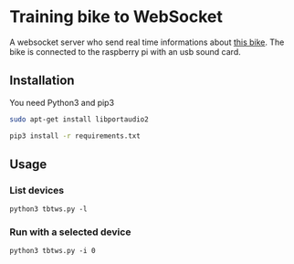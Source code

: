 # Training bike to WebSocket

A websocket server who send real time informations about [this bike](https://www.amazon.fr/gp/product/B00FZM5W3I/). The bike is connected to the raspberry pi with an usb sound card.

## Installation

You need Python3 and pip3

```bash
sudo apt-get install libportaudio2

pip3 install -r requirements.txt
```

## Usage

### List devices

```
python3 tbtws.py -l
```

### Run with a selected device

```
python3 tbtws.py -i 0
```
